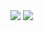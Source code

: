 <img src="https://github-profile-trophy-ir6k16cq8-kentakoura.vercel.app/?username=kentakoura&rank=SECRET,SSS,SS,S,AAA,AA,A,B&theme=onestar&no-frame=true" loading="lazy" />

<img src="http://github-readme-streak-stats.herokuapp.com?user=kentakoura&theme=github-dark-blue&hide_border=true&mode=weekly" />
